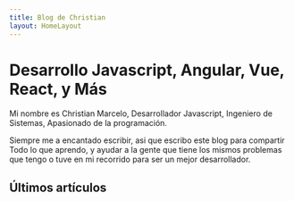 ```yaml
---
title: Blog de Christian
layout: HomeLayout
---
```


# Desarrollo Javascript, Angular, Vue, React, y Más

Mi nombre es Christian Marcelo, Desarrollador Javascript, Ingeniero de Sistemas, Apasionado de la programación.

Siempre me a encantado escribir, asi que escribo este blog para compartir Todo lo que aprendo, y ayudar a la gente que tiene los mismos problemas que tengo o tuve en mi recorrido para ser un mejor desarrollador.

## Últimos artículos
<RecentContent/>